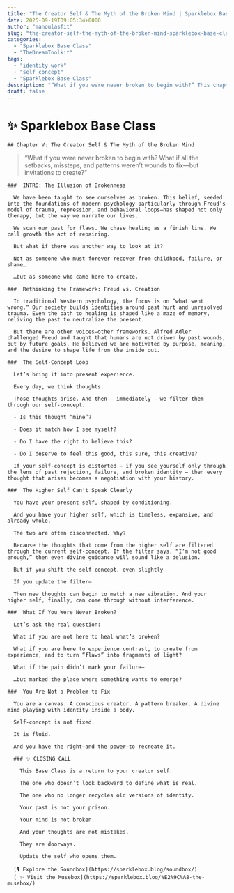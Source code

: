 ```yaml
---
title: "The Creator Self & The Myth of the Broken Mind | Sparklebox Base Class 5"
date: 2025-09-19T09:05:34+0000
author: "manoulasfit"
slug: "the-creator-self-the-myth-of-the-broken-mind-sparklebox-base-class-5"
categories:
  - "Sparklebox Base Class"
  - "TheDreamToolkit"
tags:
  - "identity work"
  - "self concept"
  - "Sparklebox Base Class"
description: "“What if you were never broken to begin with?” This chapter explores the illusion of the broken mind and invites you to reclaim your self-concept as a creator—not a wound to be healed. Shift your identity, reconnect with your higher self, and rewrite the patterns that no longer serve you."
draft: false
---
```

#  ✨ Sparklebox Base Class

    ## Chapter V: The Creator Self & The Myth of the Broken Mind

> “What if you were never broken to begin with? What if all the setbacks, missteps, and patterns weren’t wounds to fix—but invitations to create?”

    ###  INTRO: The Illusion of Brokenness

      We have been taught to see ourselves as broken. This belief, seeded into the foundations of modern psychology—particularly through Freud’s model of trauma, repression, and behavioral loops—has shaped not only therapy, but the way we narrate our lives.

      We scan our past for flaws. We chase healing as a finish line. We call growth the act of repairing.

      But what if there was another way to look at it?

      Not as someone who must forever recover from childhood, failure, or shame…

      …but as someone who came here to create.

    ###  Rethinking the Framework: Freud vs. Creation

      In traditional Western psychology, the focus is on “what went wrong.” Our society builds identities around past hurt and unresolved trauma. Even the path to healing is shaped like a maze of memory, reliving the past to neutralize the present.

      But there are other voices—other frameworks. Alfred Adler  challenged Freud and taught that humans are not driven by past wounds, but by future goals. He believed we are motivated by purpose, meaning, and the desire to shape life from the inside out.

    ###  The Self-Concept Loop

      Let’s bring it into present experience.

      Every day, we think thoughts.

      Those thoughts arise. And then — immediately — we filter them through our self-concept.

      - Is this thought “mine”?

      - Does it match how I see myself?

      - Do I have the right to believe this?

      - Do I deserve to feel this good, this sure, this creative?

      If your self-concept is distorted — if you see yourself only through the lens of past rejection, failure, and broken identity — then every thought that arises becomes a negotiation with your history.

    ###  The Higher Self Can't Speak Clearly

      You have your present self, shaped by conditioning.

      And you have your higher self, which is timeless, expansive, and already whole.

      The two are often disconnected. Why?

      Because the thoughts that come from the higher self are filtered through the current self-concept. If the filter says, “I’m not good enough,” then even divine guidance will sound like a delusion.

      But if you shift the self-concept, even slightly—

      If you update the filter—

      Then new thoughts can begin to match a new vibration. And your higher self, finally, can come through without interference.

    ###  What If You Were Never Broken?

      Let’s ask the real question:

      What if you are not here to heal what’s broken?

      What if you are here to experience contrast, to create from experience, and to turn “flaws” into fragments of light?

      What if the pain didn’t mark your failure—

      …but marked the place where something wants to emerge?

    ###  You Are Not a Problem to Fix

      You are a canvas. A conscious creator. A pattern breaker. A divine mind playing with identity inside a body.

      Self-concept is not fixed.

      It is fluid.

      And you have the right—and the power—to recreate it.

      ### ✨ CLOSING CALL

        This Base Class is a return to your creator self.

        The one who doesn’t look backward to define what is real.

        The one who no longer recycles old versions of identity.

        Your past is not your prison.

        Your mind is not broken.

        And your thoughts are not mistakes.

        They are doorways.

        Update the self who opens them.

      [🎙️ Explore the Soundbox](https://sparklebox.blog/soundbox/)
      [ ✨ Visit the Musebox](https://sparklebox.blog/%E2%9C%A8-the-musebox/)